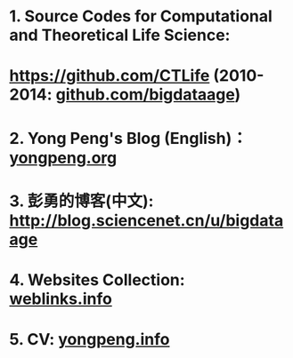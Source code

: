 # 1. Source Codes for Computational and Theoretical Life Science:    
#  https://github.com/CTLife (2010-2014: [github.com/bigdataage](http://github.com/bigdataage))                                        
# 2. Yong Peng's Blog (English)： [yongpeng.org](http://yongpeng.org/)   
# 3. 彭勇的博客(中文): http://blog.sciencenet.cn/u/bigdataage      
# 4. Websites Collection: [weblinks.info](http://weblinks.info/)     
# 5. CV: [yongpeng.info](http://yongpeng.info/)
